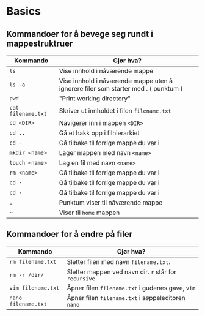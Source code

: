 # Basics

## Kommandoer for å bevege seg rundt i mappestruktruer

| Kommando           | Gjør hva?                                   |
|--------------------|---------------------------------------------|
| `ls`               | Vise innhold i nåværende mappe              |
| `ls -a`            | Vise innhold i nåværende mappe uten å ignorere filer som starter med . ( punktum )|
| `pwd`              | "Print working directory"                   |
| `cat filename.txt` | Skriver ut innholdet i filen `filename.txt` |
| `cd <DIR>`         | Navigerer inn i mappen `<DIR>`              |
| `cd ..`            | Gå et hakk opp i filhierarkiet              |
| `cd -`             | Gå tilbake til forrige mappe du var i       |
| `mkdir <name>`     | Lager mappen med navn `<name>`              |
| `touch <name>`     | Lag en fil med navn `<name>`                |
| `rm <name>`        | Gå tilbake til forrige mappe du var i       |
| `cd -`             | Gå tilbake til forrige mappe du var i       |
| `cd -`             | Gå tilbake til forrige mappe du var i       |
| `.`                | Punktum viser til nåværende mappe           |
| `~`                | Viser til `home` mappen                     |

## Kommandoer for å endre på filer

| Kommando           | Gjør hva?                                   |
|--------------------|---------------------------------------------|
| `rm filename.txt`  | Sletter filen med navn `filename.txt`.      |
| `rm -r /dir/`      | Sletter mappen ved navn dir. `r` står for `recursive` |
| `vim filename.txt` | Åpner filen `filename.txt` i gudenes gave, `vim`|
| `nano filename.txt`| Åpner filen `filename.txt` i søppeleditoren `nano`|
